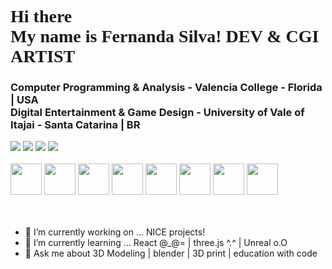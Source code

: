 <h1 style="font-family:montserrat;">Hi there 👋 <br>
My name is Fernanda Silva! DEV & CGI ARTIST</h1>
<h3> 
Computer Programming & Analysis - Valencia College - Florida | USA<br>
Digital Entertainment & Game Design - University of Vale of Itajai - Santa Catarina | BR</h3>

<div>
<a href=https://www.tiktok.com/@fernandafefs target="_blank"><img src="https://img.shields.io/badge/TikTok-000000?style=for-the-badge&logo=tiktok&logoColor=white"></a>
<a href=https://www.youtube.com/channel/UC5q8l8UNHIrxEze5ZC8gLsA target="_blank"><img src="https://img.shields.io/badge/YouTube-FF0000?style=for-the-badge&logo=youtube&logoColor=white"></a>
<a href=https://www.instagram.com/fefs.art/ target="_blank"><img src="https://img.shields.io/badge/Instagram-E4405F?style=for-the-badge&logo=instagram&logoColor=white"></a>
<a href=https://www.linkedin.com/in/fefs/ target="_blank"><img src="https://img.shields.io/badge/LinkedIn-0077B5?style=for-the-badge&logo=linkedin&logoColor=white"></a>
</div>
<br>

<div>
<picture><img src="https://cdn.jsdelivr.net/gh/devicons/devicon/icons/html5/html5-plain.svg" width="50px" height="50px"  /></picture>
<picture><img src="https://cdn.jsdelivr.net/gh/devicons/devicon/icons/css3/css3-plain.svg" width="50px" height="50px" /></picture>
<picture><img src="https://cdn.jsdelivr.net/gh/devicons/devicon/icons/javascript/javascript-plain.svg" width="50px" height="50px" /></picture>
<picture><img src="https://cdn.jsdelivr.net/gh/devicons/devicon/icons/react/react-original.svg" width="50px" height="50px" /></picture></picture>
<picture><img src="https://cdn.jsdelivr.net/gh/devicons/devicon/icons/java/java-original.svg" width="50px" height="50px" /></picture>
<picture><img src="https://cdn.jsdelivr.net/gh/devicons/devicon/icons/spring/spring-original.svg" width="50px" height="50px" /></picture>
<picture><img src="https://cdn.jsdelivr.net/gh/devicons/devicon/icons/mysql/mysql-original.svg" width="50px" height="50px" /></picture>
<picture><img src="https://cdn.jsdelivr.net/gh/devicons/devicon/icons/blender/blender-original.svg" width="50px" height="50px" /></picture>
</div>

<br>
<br>

- 🔭 I’m currently working on ... NICE projects!
- 🌱 I’m currently learning ... React @_@= | three.js ^.^ | Unreal o.O
- 💬 Ask me about 3D Modeling | blender | 3D print | education with code


